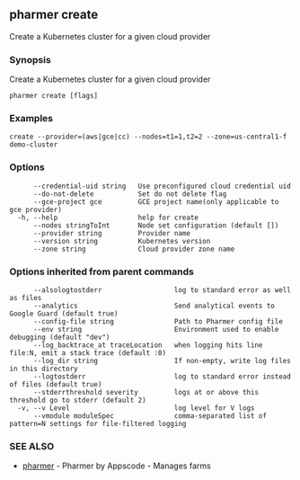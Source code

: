 ## pharmer create

Create a Kubernetes cluster for a given cloud provider

### Synopsis


Create a Kubernetes cluster for a given cloud provider

```
pharmer create [flags]
```

### Examples

```
create --provider=(aws|gce|cc) --nodes=t1=1,t2=2 --zone=us-central1-f demo-cluster
```

### Options

```
      --credential-uid string   Use preconfigured cloud credential uid
      --do-not-delete           Set do not delete flag
      --gce-project gce         GCE project name(only applicable to gce provider)
  -h, --help                    help for create
      --nodes stringToInt       Node set configuration (default [])
      --provider string         Provider name
      --version string          Kubernetes version
      --zone string             Cloud provider zone name
```

### Options inherited from parent commands

```
      --alsologtostderr                  log to standard error as well as files
      --analytics                        Send analytical events to Google Guard (default true)
      --config-file string               Path to Pharmer config file
      --env string                       Environment used to enable debugging (default "dev")
      --log_backtrace_at traceLocation   when logging hits line file:N, emit a stack trace (default :0)
      --log_dir string                   If non-empty, write log files in this directory
      --logtostderr                      log to standard error instead of files (default true)
      --stderrthreshold severity         logs at or above this threshold go to stderr (default 2)
  -v, --v Level                          log level for V logs
      --vmodule moduleSpec               comma-separated list of pattern=N settings for file-filtered logging
```

### SEE ALSO
* [pharmer](pharmer.md)	 - Pharmer by Appscode - Manages farms

